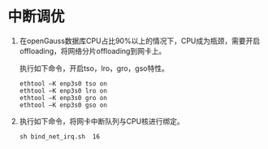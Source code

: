 # 中断调优<a name="ZH-CN_TOPIC_0289900743"></a>

1.  在openGauss数据库CPU占比90%以上的情况下，CPU成为瓶颈，需要开启offloading，将网络分片offloading到网卡上。

    执行如下命令，开启tso，lro，gro，gso特性。

    ```
    ethtool –K enp3s0 tso on 
    ethtool –K enp3s0 lro on 
    ethtool –K enp3s0 gro on 
    ethtool –K enp3s0 gso on
    ```

2.  执行如下命令，将网卡中断队列与CPU核进行绑定。

    ```
    sh bind_net_irq.sh  16
    ```


